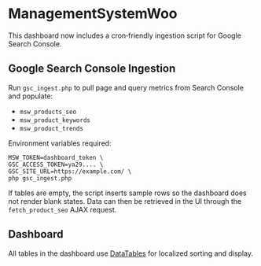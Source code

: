 # ManagementSystemWoo

This dashboard now includes a cron‑friendly ingestion script for Google Search Console.

## Google Search Console Ingestion

Run `gsc_ingest.php` to pull page and query metrics from Search Console and populate:

- `msw_products_seo`
- `msw_product_keywords`
- `msw_product_trends`

Environment variables required:

```
MSW_TOKEN=dashboard_token \
GSC_ACCESS_TOKEN=ya29.... \
GSC_SITE_URL=https://example.com/ \
php gsc_ingest.php
```

If tables are empty, the script inserts sample rows so the dashboard does not render blank states. Data can then be retrieved in the UI through the `fetch_product_seo` AJAX request.

## Dashboard

All tables in the dashboard use [DataTables](https://datatables.net/) for localized sorting and display.
